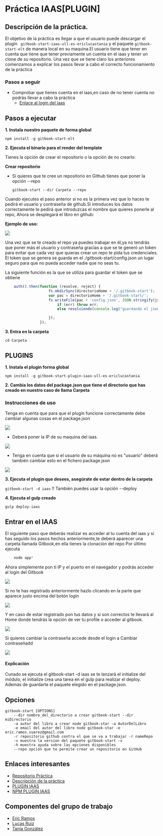 # Práctica IAAS[PLUGIN]



  
## Descripción de la práctica.

 
El objetivo de la práctica es llegar a que el usuario puede descargar el plugin ``` gitbook-start-iaas-ull-es-ericlucastania``` y el paquete ``` gitbook-start-elt ```
de manera local en su maquina.El usuario tiene que tener en cuenta que tiene que tener previamente un cuenta en el iaas y tener un clone de su repositorio.
Una vez que se tiene claro los anteriores comenzamos a explicar los pasos llevar a cabo el correcto funcionamiento de la práctica

### Pasos a seguir

* Comprobar que tienes cuenta en el iaas,en caso de no tener cuenta no podrás llevar a cabo la práctica
  * [Enlace al login del iaas](https://iaas.ull.es/ovirt-engine/sso/login.html)




## Pasos a ejecutar 

**1. Instala nuestro paquete de forma global**

```npm install -g gitbook-start-elt```


**2. Ejecuta el binario para el render del template**
	
Tienes la opción de crear el repositorio o la opción de no crearlo:
	
	
**Crear repositorio**
* Si quieres que te cree un repositorio en Github tienes que poner la opción --repo
	
   ```gitbook-start --dir Carpeta --repo```

Cuando ejecutes el paso anterior si no es la primera vez que lo haces te pedirá el usuario y 
		contraseña de github.Si introduces los datos correctamente te pedirá que introduzcas el nombre que quieres ponerle al repo,
		Ahora se desplegará el libro en github:
				
**Ejemplo de uso:**
				
				
![](https://4.bp.blogspot.com/-tZyZ4yGuI9A/WCxV2cB2ktI/AAAAAAAAAAg/I2tzZnB7FL4Nld6OQRs2NYG-SRwa9kIuwCLcB/s1600/repo.PNG)
				
Una vez que se te creado el repo ya puedes trabajar en él,ya no tendrás que poner más el 
			usuario y contraseña gracias a que se te generó un token para evitar que cada vez que quieras 
				crear un repo te pida tus credenciales.
				El token que se genera se guarda en el ./gitbook-start/config.json un lugar seguro para que no pueda acceder nadie
				que no seas tu.	
				
La siguiente función es la que se utiliza para guardar el token que se obtiene
```javascript
    auth().then(function (resolve, reject) {
					fs.mkdirSync(directorioHome + '/.gitbook-start');
					var pac = directorioHome + '/.gitbook-start/';
					fs.writeFile(pac + 'config.json', JSON.stringify(json), function (err) {
						if (err) throw err;
						else resolviendo(console.log("guardando el json correctamente.."));

					});
				});
```




**3. Entra en la carpeta**

 ```cd Carpeta```


## PLUGINS

**1. Instala el plugin forma global**

```npm install -g gitbook-start-plugin-iaas-ull-es-ericlucastania```


**2. Cambia los datos del package.json que tiene el directorio que has creado en nuestro caso de llama Carpeta**


### Instrucciones de uso

Tenga en cuenta que para que el plugin funcione correctamente debe cambiar algunas cosas en el package.json


![](https://4.bp.blogspot.com/-Jjhh_IM9FAw/WA9EbkzsEoI/AAAAAAAAAoc/84cO_lVXgCYD6ekx1YzSV6LEjsCitH0AACLcB/s1600/iass.png)
* Deberá poner la IP de su maquina del iaas.

![](https://4.bp.blogspot.com/-qb-f3r0EpJ0/WA9IiJ-XjjI/AAAAAAAAAoo/aDSCiupjFeIOQ3WumKTtT5FIKK9FtxU1wCLcB/s1600/ip.png)

* Tenga en cuenta que si el usuario de su máquina no es "usuario" deberá también cambiar esto en el fichero package.json

![](https://4.bp.blogspot.com/-Ls3DTGAHQ7E/WA9IjVnGOqI/AAAAAAAAAow/BANS15EoXqYuVwIChWcSqZvqlkcLxtMRQCLcB/s1600/usuario.png)



**3. Ejecuta el plugin que desees, asegúrate de estar dentro de la carpeta**


```gitbook-start -d iaas``` !! También puedes usar la opción --deploy


**4. Ejecuta el gulp creado**

```gulp deploy-iaas```

## Entrar en el IAAS

El siguiente paso que deberás realizar es acceder al tu cuenta del iaas y si has seguido los pasos 
hechos anteriormente,te deberá aparecer una carpeta llamada Gitbook,en ella tienes la clonación del repo
Por último ejecuta 
```bash 
	node app*
```
Ahora simplemente pon ti IP y el puerto en el navegador y podrás acceder al login del Gitbook

![](https://1.bp.blogspot.com/-lLq-_MEkYsM/WEBhC2Ar5AI/AAAAAAAAAqA/ImB9cNyxNycQU5ToUgsVst5d_2bPwI7-QCLcB/s1600/Captura%2Bde%2Bpantalla%2Bde%2B2016-12-01%2B17%253A41%253A41.png)

Si no te has registrado anteriormente hazlo clicando en la parte que aparece justo encima del botón 
login

![](https://3.bp.blogspot.com/-JmjU0UCdEBA/WEBjJCGzzyI/AAAAAAAAAqM/SScW0jFBE6I-sBMLBpignzKteeNwjtWGACLcB/s1600/Captura%2Bde%2Bpantalla%2Bde%2B2016-12-01%2B17%253A49%253A30.png)

Y en caso de estar registrado pon tus datos y si son correctos te llevará al Home donde tendrás la opción de ver tu profile o acceder al gitbook.

![](https://3.bp.blogspot.com/-4Iuks1R4bhM/WEBkIgVxYsI/AAAAAAAAAqU/ZIyHRgBYN88ErbjAAqQFYVPVBLIUhzpvQCLcB/s1600/Captura%2Bde%2Bpantalla%2Bde%2B2016-12-01%2B17%253A55%253A29.png)


Si quieres cambiar la contraseña accede desde el login a Cambiar contraseñadd

![](https://1.bp.blogspot.com/-ohMGl5Zljso/WEBjbDRTqKI/AAAAAAAAAqQ/6n57bpjVoCAdwH6PrKdfPE1dFTl6c7NqgCLcB/s1600/Captura%2Bde%2Bpantalla%2Bde%2B2016-12-01%2B17%253A52%253A32.png)


#### Explicación

Cunado se ejecuta el gitbook-start -d iaas se te lanzará el initialize del módulo,
el initialize crea una tarea en el gulp para realizar el deploy. Además de guardarte el paquete
elegido en el package.json.

## Opciones

    gitbook-start [OPTIONS]
        --dir nombre_del_directorio a crear gitbook-start --dir miDirectorio
        -a autor del libro a crear node gitbook-star -a AutorDelLibro
        -e email del autor del libro node gitbook-star -e eric.ramos.suarez@gmail.com
        -r repositorio github contra el que se va a trabajar -r nameRepo
        -v muestra la version del paquete gitbook-start -v
        -h muestra ayuda sobre las opciones disponibles
        --repo opción que te permite crear un repositorio en GitHub





## Enlaces interesantes

* [Repositorio Práctica](https://github.com/ULL-ESIT-SYTW-1617/gitbook-start-plugin-iaas-ull-es-ericlucastania) 
* [Descripción de la práctica]()
* [PLUGIN IAAS](https://github.com/ULL-ESIT-SYTW-1617/gitbook-start-iaas-ull-es-ericlucastania)
* [NPM PLUGIN IAAS](https://www.npmjs.com/package/gitbook-start-plugin-iaas-ull-es-ericlucastania)

## Componentes del grupo de trabajo
* [Eric Ramos](https://github.com/alu0100786330)
* [Lucas Ruiz](https://github.com/alu0100785265)
* [Tania González](https://github.com/tania77)


